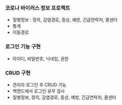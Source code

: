 ### 코로나 바이러스 정보 프로젝트
* 질병정보 : 정의, 감염경로, 증상, 예방, 긴급연락처, 콜센터
* 통계
* 이동경로

### 로그인 기능 구현
* 아이디, 비밀번호, 닉네임, 권한

### CRUD 구현
* 관리자 로그인 후 CRUD 가능
* 백엔드에서 로그인 유무 검사
* 질병정보, 정의, 감염경로, 증상, 예방, 긴급연락처, 콜센터